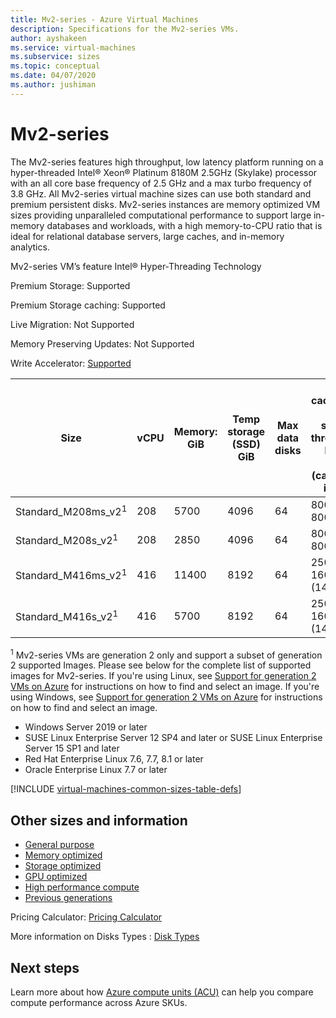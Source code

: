```yaml
---
title: Mv2-series - Azure Virtual Machines
description: Specifications for the Mv2-series VMs.
author: ayshakeen
ms.service: virtual-machines
ms.subservice: sizes
ms.topic: conceptual
ms.date: 04/07/2020
ms.author: jushiman
---
```


# Mv2-series

The Mv2-series features high throughput, low latency platform running on a hyper-threaded Intel® Xeon® Platinum 8180M 2.5GHz (Skylake) processor with an all core base frequency of 2.5 GHz and a max turbo frequency of 3.8 GHz. All Mv2-series virtual machine sizes can use both standard and premium persistent disks. Mv2-series instances are memory optimized VM sizes providing unparalleled computational performance to support large in-memory databases and workloads, with a high memory-to-CPU ratio that is ideal for relational database servers, large caches, and in-memory analytics.

Mv2-series VM’s feature Intel® Hyper-Threading Technology

Premium Storage: Supported

Premium Storage caching: Supported

Live Migration: Not Supported

Memory Preserving Updates: Not Supported

Write Accelerator: [Supported](./windows/how-to-enable-write-accelerator.md)

|Size | vCPU | Memory: GiB | Temp storage (SSD) GiB | Max data disks | Max cached and temp storage throughput: IOPS / MBps (cache size in GiB) | Max uncached disk throughput: IOPS / MBps | Max NICs | Expected network bandwidth (Mbps) |
|---|---|---|---|---|---|---|---|---|
| Standard_M208ms_v2<sup>1</sup> | 208 | 5700 | 4096 | 64 | 80000 / 800 (7040) | 40000 / 1000 | 8 | 16000 |
| Standard_M208s_v2<sup>1</sup> | 208 | 2850 | 4096 | 64 | 80000 / 800 (7040) | 40000 / 1000 | 8 | 16000 |
| Standard_M416ms_v2<sup>1</sup> | 416 | 11400 | 8192 | 64 | 250000 / 1600 (14080) | 80000 / 2000 | 8 | 32000 |
| Standard_M416s_v2<sup>1</sup> | 416 | 5700 | 8192 | 64 | 250000 / 1600 (14080) | 80000 / 2000 | 8 | 32000 |

<sup>1</sup> Mv2-series VMs are generation 2 only and support  a subset of generation 2 supported Images. Please see below for the complete list of supported images for Mv2-series. If you're using Linux, see [Support for generation 2 VMs on Azure](./linux/generation-2.md) for instructions on how to find and select an image. If you're using Windows, see [Support for generation 2 VMs on Azure](./windows/generation-2.md) for instructions on how to find and select an image. 

- Windows Server 2019 or later
- SUSE Linux Enterprise Server 12 SP4 and later or SUSE Linux Enterprise Server 15 SP1 and later
- Red Hat Enterprise Linux 7.6, 7.7, 8.1 or later 
- Oracle Enterprise Linux 7.7 or later



[!INCLUDE [virtual-machines-common-sizes-table-defs](../../includes/virtual-machines-common-sizes-table-defs.md)]

## Other sizes and information

- [General purpose](sizes-general.md)
- [Memory optimized](sizes-memory.md)
- [Storage optimized](sizes-storage.md)
- [GPU optimized](sizes-gpu.md)
- [High performance compute](sizes-hpc.md)
- [Previous generations](sizes-previous-gen.md)

Pricing Calculator: [Pricing Calculator](https://azure.microsoft.com/pricing/calculator/)

More information on Disks Types : [Disk Types](./disks-types.md#ultra-disk)


## Next steps

Learn more about how [Azure compute units (ACU)](acu.md) can help you compare compute performance across Azure SKUs.